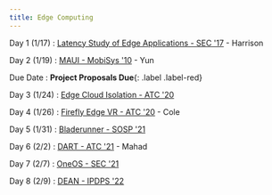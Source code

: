 ```yaml
---
title: Edge Computing
---
```

Day 1 (1/17)
 : [Latency Study of Edge Applications - SEC '17](https://dl.acm.org/doi/10.1145/3132211.3134458) - Harrison

Day 2 (1/19)
 : [MAUI - MobiSys '10](https://www.microsoft.com/en-us/research/wp-content/uploads/2010/06/maui.pdf) - Yun

Due Date
 : **Project Proposals Due**{: .label .label-red}

Day 3 (1/24)
 : [Edge Cloud Isolation - ATC '20](https://www.usenix.org/conference/atc20/presentation/ren)

Day 4 (1/26)
 : [Firefly Edge VR - ATC '20](https://www.usenix.org/system/files/atc20-liu-xing.pdf) - Cole

Day 5 (1/31)
 : [Bladerunner - SOSP '21](https://dl.acm.org/doi/pdf/10.1145/3477132.3483572)

Day 6 (2/2)
 : [DART - ATC '21](https://www.usenix.org/system/files/atc21-liu.pdf) - Mahad

Day 7 (2/7)
 : [OneOS - SEC '21](https://ieeexplore.ieee.org/document/9708969)

Day 8 (2/9)
 : [DEAN - IPDPS '22](https://ieeexplore.ieee.org/document/9820728)

